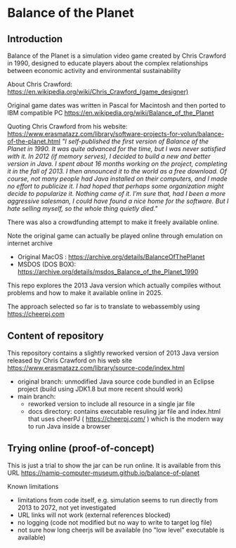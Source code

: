 # Balance of the Planet

## Introduction

Balance of the Planet is a simulation video game created by Chris Crawford in 1990, 
designed to educate players about the complex relationships between economic activity and environmental sustainability

About Chris Crawford: https://en.wikipedia.org/wiki/Chris_Crawford_(game_designer)

Original game dates was written in Pascal for Macintosh and then ported to IBM compatible PC
https://en.wikipedia.org/wiki/Balance_of_the_Planet

Quoting Chris Crawford from his website: https://www.erasmatazz.com/library/software-projects-for-volun/balance-of-the-planet.html
*"I self-published the first version of Balance of the Planet in 1990. It was quite advanced for the time, 
but I was never satisfied with it. In 2012 (if memory serves), I decided to build a new and better version in Java. 
I spent about 16 months working on the project, completing it in the fall of 2013. 
I then announced it to the world as a free download. Of course, not many people had Java installed on their computers, 
and I made no effort to publicize it. I had hoped that perhaps some organization might decide to popularize it. 
Nothing came of it. I’m sure that, had I been a more aggressive salesman, I could have found a nice home for the software. 
But I hate selling myself, so the whole thing quietly died."*

There was also a crowdfunding attempt to make it freely available online.

Note the original game can actually be played online through emulation on internet archive
* Original MacOS : https://archive.org/details/BalanceOfThePlanet
* MSDOS (DOS BOX): https://archive.org/details/msdos_Balance_of_the_Planet_1990

This repo explores the 2013 Java version which actually compiles without problems and how to make it available online in 2025.

The approach selected so far is to translate to webassembly using https://cheerpj.com

## Content of repository

This repository contains a slightly reworked version of 2013 Java version released by Chris Crawford on his web site 
https://www.erasmatazz.com/library/source-code/index.html

* original branch: unmodified Java source code bundled in an Eclipse project (build using JDK1.8 but more recent should work)
* main branch: 
    * reworked version to include all resource in a single jar file
    * docs directory: contains executable resuling jar file and index.html that uses cheerPJ ( https://cheerpj.com/ ) which is the modern way to run Java inside a browser

## Trying online (proof-of-concept)

This is just a trial to show the jar can be run online. It is available from this URL
https://namip-computer-museum.github.io/balance-of-planet

Known limitations
* limitations from code itself, e.g. simulation seems to run directly from 2013 to 2072, not yet investigated
* URL links will not work (external references blocked)
* no logging (code not modified but no way to write to target log file)
* not sure how long cheerjs will be available (no "low level" executable is available)
